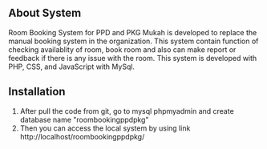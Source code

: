 ## About System

Room Booking System for PPD and PKG Mukah is developed to replace the manual booking system in the organization. This system contain function of checking availablity of room, book room and also can make report or feedback if there is any issue with the room. This system is developed with PHP, CSS, and JavaScript with MySql.


## Installation

1. After pull the code from git, go to mysql phpmyadmin and create database name "roombookingppdpkg"
2. Then you can access the local system by using link http://localhost/roombookingppdpkg/ 




